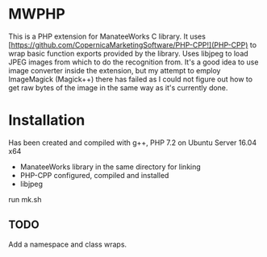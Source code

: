 # MWPHP
This is a PHP extension for ManateeWorks C library. It uses [https://github.com/CopernicaMarketingSoftware/PHP-CPP!](PHP-CPP) to wrap basic function exports provided by the library. 
Uses libjpeg to load JPEG images from which to do the recognition from. It's a good idea to use image converter inside the extension, but my attempt to employ ImageMagick (Magick++) there has failed as I could not figure out how to get raw bytes of the image in the same way
as it's currently done. 

# Installation
Has been created and compiled with g++, PHP 7.2 on Ubuntu Server 16.04 x64
* ManateeWorks library in the same directory for linking
* PHP-CPP configured, compiled and installed
* libjpeg

run mk.sh

## TODO
Add a namespace and class wraps.
